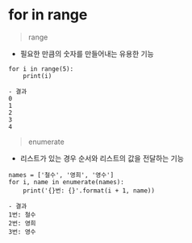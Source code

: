# for in range

> range

- 필요한 만큼의 숫자를 만들어내는 유용한 기능

```
for i in range(5):
    print(i)

- 결과
0
1
2
3
4
```

> enumerate

- 리스트가 있는 경우 순서와 리스트의 값을 전달하는 기능

```
names = ['철수', '영희', '영수']
for i, name in enumerate(names):
    print('{}번: {}'.format(i + 1, name))

- 결과
1번: 철수
2번: 영희
3번: 영수
```